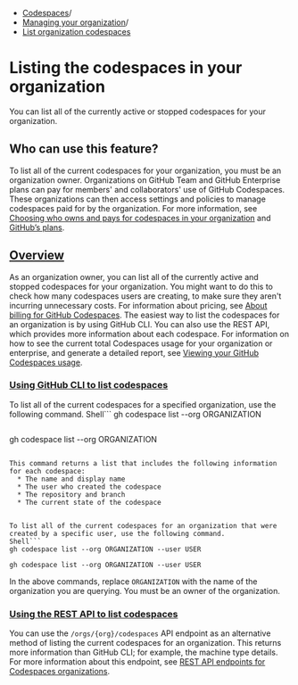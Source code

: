   * [Codespaces](https://docs.github.com/en/codespaces "Codespaces")/
  * [Managing your organization](https://docs.github.com/en/codespaces/managing-codespaces-for-your-organization "Managing your organization")/
  * [List organization codespaces](https://docs.github.com/en/codespaces/managing-codespaces-for-your-organization/listing-the-codespaces-in-your-organization "List organization codespaces")


# Listing the codespaces in your organization
You can list all of the currently active or stopped codespaces for your organization.
## Who can use this feature?
To list all of the current codespaces for your organization, you must be an organization owner.
Organizations on GitHub Team and GitHub Enterprise plans can pay for members' and collaborators' use of GitHub Codespaces. These organizations can then access settings and policies to manage codespaces paid for by the organization. For more information, see [Choosing who owns and pays for codespaces in your organization](https://docs.github.com/en/codespaces/managing-codespaces-for-your-organization/choosing-who-owns-and-pays-for-codespaces-in-your-organization#about-ownership-of-codespaces) and [GitHub’s plans](https://docs.github.com/en/get-started/learning-about-github/githubs-plans).
## [Overview](https://docs.github.com/en/codespaces/managing-codespaces-for-your-organization/listing-the-codespaces-in-your-organization#overview)
As an organization owner, you can list all of the currently active and stopped codespaces for your organization. You might want to do this to check how many codespaces users are creating, to make sure they aren't incurring unnecessary costs. For information about pricing, see [About billing for GitHub Codespaces](https://docs.github.com/en/billing/managing-billing-for-your-products/managing-billing-for-github-codespaces/about-billing-for-github-codespaces).
The easiest way to list the codespaces for an organization is by using GitHub CLI. You can also use the REST API, which provides more information about each codespace.
For information on how to see the current total Codespaces usage for your organization or enterprise, and generate a detailed report, see [Viewing your GitHub Codespaces usage](https://docs.github.com/en/billing/managing-billing-for-your-products/managing-billing-for-github-codespaces/viewing-your-github-codespaces-usage).
### [Using GitHub CLI to list codespaces](https://docs.github.com/en/codespaces/managing-codespaces-for-your-organization/listing-the-codespaces-in-your-organization#using-github-cli-to-list-codespaces)
To list all of the current codespaces for a specified organization, use the following command.
Shell```
gh codespace list --org ORGANIZATION

```
```
gh codespace list --org ORGANIZATION

```

This command returns a list that includes the following information for each codespace:
  * The name and display name
  * The user who created the codespace
  * The repository and branch
  * The current state of the codespace


To list all of the current codespaces for an organization that were created by a specific user, use the following command.
Shell```
gh codespace list --org ORGANIZATION --user USER

```
```
gh codespace list --org ORGANIZATION --user USER

```

In the above commands, replace `ORGANIZATION` with the name of the organization you are querying. You must be an owner of the organization.
### [Using the REST API to list codespaces](https://docs.github.com/en/codespaces/managing-codespaces-for-your-organization/listing-the-codespaces-in-your-organization#using-the-rest-api-to-list-codespaces)
You can use the `/orgs/{org}/codespaces` API endpoint as an alternative method of listing the current codespaces for an organization. This returns more information than GitHub CLI; for example, the machine type details.
For more information about this endpoint, see [REST API endpoints for Codespaces organizations](https://docs.github.com/en/rest/codespaces/organizations#list-codespaces-for-the-organization).
